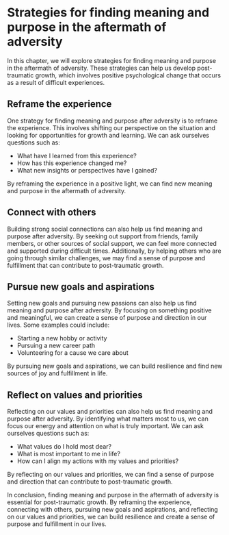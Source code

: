 Strategies for finding meaning and purpose in the aftermath of adversity
==========================================================================================================

In this chapter, we will explore strategies for finding meaning and purpose in the aftermath of adversity. These strategies can help us develop post-traumatic growth, which involves positive psychological change that occurs as a result of difficult experiences.

Reframe the experience
----------------------

One strategy for finding meaning and purpose after adversity is to reframe the experience. This involves shifting our perspective on the situation and looking for opportunities for growth and learning. We can ask ourselves questions such as:

* What have I learned from this experience?
* How has this experience changed me?
* What new insights or perspectives have I gained?

By reframing the experience in a positive light, we can find new meaning and purpose in the aftermath of adversity.

Connect with others
-------------------

Building strong social connections can also help us find meaning and purpose after adversity. By seeking out support from friends, family members, or other sources of social support, we can feel more connected and supported during difficult times. Additionally, by helping others who are going through similar challenges, we may find a sense of purpose and fulfillment that can contribute to post-traumatic growth.

Pursue new goals and aspirations
--------------------------------

Setting new goals and pursuing new passions can also help us find meaning and purpose after adversity. By focusing on something positive and meaningful, we can create a sense of purpose and direction in our lives. Some examples could include:

* Starting a new hobby or activity
* Pursuing a new career path
* Volunteering for a cause we care about

By pursuing new goals and aspirations, we can build resilience and find new sources of joy and fulfillment in life.

Reflect on values and priorities
--------------------------------

Reflecting on our values and priorities can also help us find meaning and purpose after adversity. By identifying what matters most to us, we can focus our energy and attention on what is truly important. We can ask ourselves questions such as:

* What values do I hold most dear?
* What is most important to me in life?
* How can I align my actions with my values and priorities?

By reflecting on our values and priorities, we can find a sense of purpose and direction that can contribute to post-traumatic growth.

In conclusion, finding meaning and purpose in the aftermath of adversity is essential for post-traumatic growth. By reframing the experience, connecting with others, pursuing new goals and aspirations, and reflecting on our values and priorities, we can build resilience and create a sense of purpose and fulfillment in our lives.
